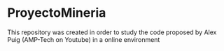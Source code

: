 # ProyectoMineria
This repository was created in order to study the code proposed by Alex Puig (AMP-Tech on Youtube) in a online environment
